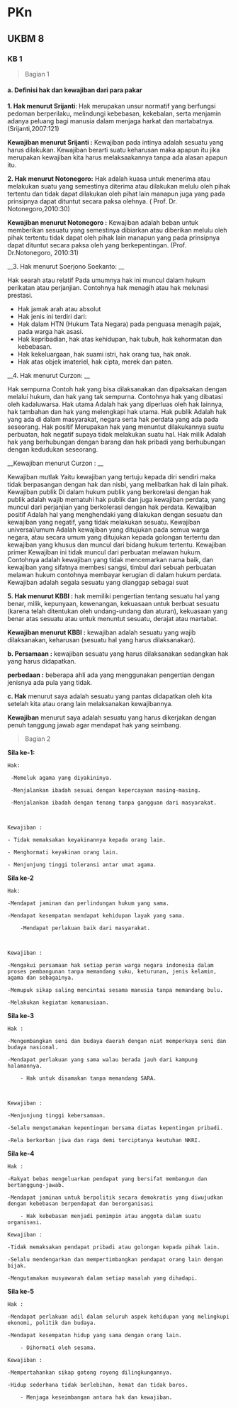 # PKn
## UKBM 8

### KB 1
>Bagian 1

#### a. Definisi hak dan kewajiban dari para pakar 

__1. Hak menurut Srijanti__: Hak merupakan unsur normatif yang berfungsi pedoman berperilaku, melindungi kebebasan, kekebalan, serta menjamin adanya peluang bagi manusia dalam menjaga harkat dan martabatnya. (Srijanti,2007:121)

__Kewajiban menurut Srijanti :__ Kewajiban pada intinya adalah sesuatu yang harus dilakukan. Kewajiban berarti suatu keharusan maka apapun itu jika merupakan kewajiban kita harus melaksaakannya tanpa ada alasan apapun itu.



__2. Hak menurut Notonegoro:__  Hak adalah kuasa untuk menerima atau melakukan suatu yang semestinya diterima atau dilakukan melulu oleh pihak tertentu dan tidak dapat dilakukan oleh pihat lain manapun juga yang pada prinsipnya dapat dituntut secara paksa olehnya. ( Prof. Dr. Notonegoro,2010:30)

__Kewajiban menurut Notonegoro :__ Kewajiban adalah beban untuk memberikan sesuatu yang semestinya dibiarkan atau diberikan melulu oleh pihak tertentu tidak dapat oleh pihak lain manapun yang pada prinsipnya dapat dituntut secara paksa oleh yang berkepentingan. (Prof. Dr.Notonegoro, 2010:31)



__3. Hak menurut Soerjono Soekanto: __

Hak searah atau relatif
Pada umumnya hak ini muncul dalam hukum perikatan atau perjanjian. Contohnya hak menagih atau hak melunasi prestasi.
- Hak jamak arah atau absolut
- Hak jenis ini terdiri dari:
- Hak dalam HTN (Hukum Tata Negara) pada penguasa menagih pajak, pada warga hak asasi.
- Hak kepribadian, hak atas kehidupan, hak tubuh, hak kehormatan dan kebebasan.
- Hak kekeluargaan, hak suami istri, hak orang tua, hak anak.
- Hak atas objek imateriel, hak cipta, merek dan paten.


__4. Hak menurut Curzon: __

Hak sempurna
Contoh hak yang bisa dilaksanakan dan dipaksakan dengan melalui hukum, dan hak yang tak sempurna. Contohnya hak yang dibatasi oleh kadaluwarsa.
Hak utama
Adalah hak yang diperluas oleh hak lainnya, hak tambahan dan hak yang melengkapi hak utama.
Hak publik
Adalah hak yang ada di dalam masyarakat, negara serta hak perdata yang ada pada seseorang.
Hak positif
Merupakan hak yang menuntut dilakukannya suatu perbuatan, hak negatif supaya tidak melakukan suatu hal.
Hak milik
Adalah hak yang berhubungan dengan barang dan hak pribadi yang berhubungan dengan kedudukan seseorang.


__Kewajiban menurut Curzon : __

Kewajiban mutlak
Yaitu kewajiban yang tertuju kepada diri sendiri maka tidak berpasangan dengan hak dan nisbi, yang melibatkan hak di lain pihak.
Kewajiban publik
Di dalam hukum publik yang berkorelasi dengan hak publik adalah wajib mematuhi hak publik dan juga kewajiban perdata, yang muncul dari perjanjian yang berkolerasi dengan hak perdata.
Kewajiban positif
Adalah hal yang menghendaki yang dilakukan dengan sesuatu dan kewajiban yang negatif, yang tidak melakukan sesuatu.
Kewajiban universal/umum
Adalah kewajiban yang ditujukan pada semua warga negara, atau secara umum yang ditujukan kepada golongan tertentu dan kewajiban yang khusus dan muncul dari bidang hukum tertentu.
Kewajiban primer
Kewajiban ini tidak muncul dari perbuatan melawan hukum. Contohnya adalah kewajiban yang tidak mencemarkan nama baik, dan kewajiban yang sifatnya membesi sangsi, timbul dari sebuah perbuatan melawan hukum contohnya membayar kerugian di dalam hukum perdata.
Kewajiban adalah segala sesuatu yang dianggap sebagai suat


__5. Hak menurut KBBI :__ hak memiliki pengertian tentang sesuatu hal yang benar, milik, kepunyaan, kewenangan, kekuasaan untuk berbuat sesuatu (karena telah ditentukan oleh undang-undang dan aturan), kekuasaan yang benar atas sesuatu atau untuk menuntut sesuatu, derajat atau martabat.

__Kewajiban menurut KBBI :__ kewajiban adalah sesuatu yang wajib dilaksanakan, keharusan (sesuatu hal yang harus dilaksanakan).



__b. Persamaan :__ kewajiban sesuatu yang harus dilaksanakan sedangkan hak yang harus didapatkan. 

__perbedaan :__ beberapa ahli ada yang menggunakan pengertian dengan jenisnya ada pula yang tidak. 



__c. Hak__ menurut saya adalah sesuatu yang pantas didapatkan oleh kita setelah kita atau orang lain melaksanakan kewajibannya. 

__Kewajiban__ menurut saya adalah sesuatu yang harus dikerjakan dengan penuh tanggung jawab agar mendapat hak yang seimbang. 

>Bagian 2

**Sila ke-1:**


	Hak:

	 -Memeluk agama yang diyakininya.

	 -Menjalankan ibadah sesuai dengan kepercayaan masing-masing.

     -Menjalankan ibadah dengan tenang tanpa gangguan dari masyarakat.

		

	Kewajiban : 

	- Tidak memaksakan keyakinannya kepada orang lain.

	- Menghormati keyakinan orang lain.

	- Menjunjung tinggi toleransi antar umat agama. 



**Sila ke-2**

	Hak:

	-Mendapat jaminan dan perlindungan hukum yang sama.

	-Mendapat kesempatan mendapat kehidupan layak yang sama.

        -Mendapat perlakuan baik dari masyarakat. 



	Kewajiban : 

	-Mengakui persamaan hak setiap peran warga negara indonesia dalam 	proses pembangunan tanpa memandang suku, keturunan, jenis kelamin, 	agama dan sebagainya.

	-Memupuk sikap saling mencintai sesama manusia tanpa memandang bulu.

	-Melakukan kegiatan kemanusiaan.



**Sila ke-3**

	Hak :

	-Mengembangkan seni dan budaya daerah dengan niat memperkaya seni dan budaya nasional.

	-Mendapat perlakuan yang sama walau berada jauh dari kampung halamannya.

        - Hak untuk disamakan tanpa memandang SARA.



	Kewajiban : 

	-Menjunjung tinggi kebersamaan.

	-Selalu mengutamakan kepentingan bersama diatas kepentingan pribadi.

	-Rela berkorban jiwa dan raga demi terciptanya keutuhan NKRI.



**Sila ke-4**

	Hak :

	-Rakyat bebas mengeluarkan pendapat yang bersifat membangun dan bertanggung-jawab.

	-Mendapat jaminan untuk berpolitik secara demokratis yang diwujudkan dengan kebebasan berpendapat dan berorganisasi

        - Hak kebebasan menjadi pemimpin atau anggota dalam suatu organisasi.

	Kewajiban : 

	-Tidak memaksakan pendapat pribadi atau golongan kepada pihak lain.

	-Selalu mendengarkan dan mempertimbangkan pendapat orang lain dengan bijak.

	-Mengutamakan musyawarah dalam setiap masalah yang dihadapi.



**Sila ke-5**

	Hak :

	-Mendapat perlakuan adil dalam seluruh aspek kehidupan yang melingkupi ekonomi, politik dan budaya.

	-Mendapat kesempatan hidup yang sama dengan orang lain.

        - Dihormati oleh sesama. 

	Kewajiban : 

	-Mempertahankan sikap gotong royong dilingkungannya.

	-Hidup sederhana tidak berlebihan, hemat dan tidak boros.

        - Menjaga keseimbangan antara hak dan kewajiban. 

